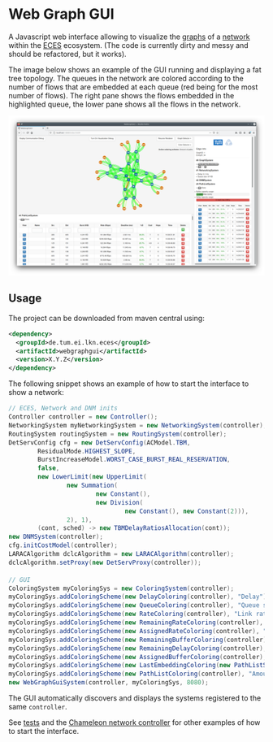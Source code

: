 # Web Graph GUI

A Javascript web interface allowing to visualize the [graphs](https://github.com/AmoVanB/eces-graph) of a [network](https://github.com/AmoVanB/eces-network) within the [ECES](https://github.com/AmoVanB/eces-core) ecosystem.
(The code is currently dirty and messy and should be refactored, but it works).

The image below shows an example of the GUI running and displaying a fat tree topology.
The queues in the network are colored according to the number of flows that are embedded at each queue (red being for the most number of flows).
The right pane shows the flows embedded in the highlighted queue, the lower pane shows all the flows in the network.

<p align="center">
<img src="images/example.png">
</p>

## Usage

The project can be downloaded from maven central using:
```xml
<dependency>
  <groupId>de.tum.ei.lkn.eces</groupId>
  <artifactId>webgraphgui</artifactId>
  <version>X.Y.Z</version>
</dependency>
```

The following snippet shows an example of how to start the interface to show a network:

```java
// ECES, Network and DNM inits
Controller controller = new Controller();
NetworkingSystem myNetworkingSystem = new NetworkingSystem(controller);
RoutingSystem routingSystem = new RoutingSystem(controller);
DetServConfig cfg = new DetServConfig(ACModel.TBM,
        ResidualMode.HIGHEST_SLOPE,
        BurstIncreaseModel.WORST_CASE_BURST_REAL_RESERVATION,
        false,
        new LowerLimit(new UpperLimit(
                new Summation(
                        new Constant(),
                        new Division(
                                new Constant(), new Constant(2))),
                2), 1),
        (cont, sched) -> new TBMDelayRatiosAllocation(cont));
new DNMSystem(controller);
cfg.initCostModel(controller);
LARACAlgorithm dclcAlgorithm = new LARACAlgorithm(controller);
dclcAlgorithm.setProxy(new DetServProxy(controller));

// GUI
ColoringSystem myColoringSys = new ColoringSystem(controller);
myColoringSys.addColoringScheme(new DelayColoring(controller), "Delay");
myColoringSys.addColoringScheme(new QueueColoring(controller), "Queue sizes");
myColoringSys.addColoringScheme(new RateColoring(controller), "Link rate");
myColoringSys.addColoringScheme(new RemainingRateColoring(controller), "Remaining rate");
myColoringSys.addColoringScheme(new AssignedRateColoring(controller), "Assigned rate");
myColoringSys.addColoringScheme(new RemainingBufferColoring(controller), "Remaining buffer space");
myColoringSys.addColoringScheme(new RemainingDelayColoring(controller), "Remaining delay");
myColoringSys.addColoringScheme(new AssignedBufferColoring(controller), "Assigned buffer space");
myColoringSys.addColoringScheme(new LastEmbeddingColoring(new PathListSystem(controller)), "Last embedded flow");
myColoringSys.addColoringScheme(new PathListColoring(controller), "Amount of paths");
new WebGraphGuiSystem(controller, myColoringSys, 8080);
```

The GUI automatically discovers and displays the systems registered to the same `controller`.

See [tests](src/test) and the [Chameleon network controller](https://github.com/AmoVanB/chameleon-controller) for other examples of how to start the interface.
